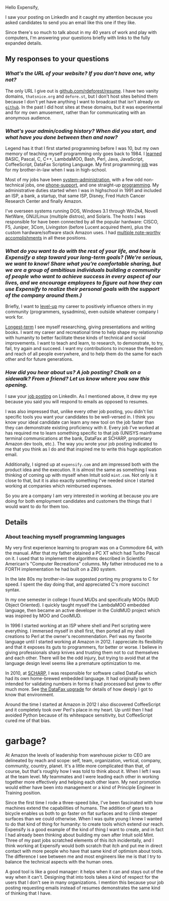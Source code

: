 Hello Expensify,

I saw your posting on LinkedIn and it caught my attention because you asked
candidates to send you an email like this one if they like.

Since there's so much to talk about in my 40 years of work and play with
computers, I'm answering your questions briefly with links to the fully
expanded details.


## My responses to your questions

### _What's the URL of your website? If you don't have one, why not?_

The only URL I give out is
[github.com/rdeforest/resume](https://github.com/rdeforest/resume). I have two
vanity domains, `thatsnice.org` and `defore.st`, but I don't host sites behind
them because I don't yet have anything I want to broadcast that isn't already
on [`github`](https://github.com/rdeforest). In the past I did host sites at
these domains, but it was experimental and for my own amusement, rather than
for communicating with an anonymous audience.


### _What's your admin/coding history? When did you start, and what have you done between then and now?_

Legend has it that I first started programming before I was 10, but my own
memory of teaching myself programming only goes back to 1984. I
[learned](#learned) BASIC, Pascal, C, C++, LambdaMOO, Bash, Perl, Java,
JavaScript, CoffeeScript, DataFax Scripting Language. My first programming
[job](#job) was for my brother-in-law when I was in high-school.

Most of my jobs have been [system-administration](#sysadm-jobs), with a few
odd non-technical jobs, one [phone-support](#phone-support), and one
straight-up [programming](#programming-job). My administrative duties started
when I was in highschool in 1991 and included an ISP, a bank, a startup, that
same ISP, Disney, Fred Hutch Cancer Research Center and finally Amazon.

I've overseen systems running DOS, Windows 3.1 through Win2k4, Novell NetWare,
GNU/Linux (multiple distros), and Solaris. The hosts I was responsible for
have been connected by all the popular hardware: CISCO, F5, Juniper, 3Com,
Livingston (before Lucent acquired them), plus the custom hardware/software
stack Amazon uses. I had [multiple note-worthy
accomplishments](#accomplishments) in all these positions.


### _What do you want to do with the rest of your life, and how is Expensify a step toward your long-term goals? (We’re serious, we want to know! Share what you’re comfortable sharing, but we are a group of ambitious individuals building a community of people who want to achieve success in every aspect of our lives, and we encourage employees to figure out how they can use Expensify to realize their personal goals with the support of the company around them.)_

Briefly, I want to [level-up](#level-up) my career to positively influence
others in my community (programmers, sysadmins), even outside whatever company
I work for.

[Longest-term](#rest-of-life) I see myself researching, giving presentations
and writing books. I want my career and recreational time to help shape my
relationship with humanity to better facilitate these kinds of technical and
social improvements. I want to teach and learn, to research, to demonstrate,
to try, fail, try again and succeed. I want my contributions to increase the
freedom and reach of all people everywhere, and to help them do the same for
each other and for future generations.


### _How did you hear about us? A job posting? Chalk on a sidewalk? From a friend? Let us know where you saw this opening._

I saw your [job posting](https://www.linkedin.com/jobs/view/4076973728/) on
LinkedIn. As I mentioned above, it drew my eye because you said you will
respond to emails as opposed to resumes.

I was also impressed that, unlike every other job posting, you didn't list
specific tools you want your candidates to be well-versed in. I think you know
your ideal candidate can learn any new tool on the job faster than they can
demonstrate existing proficiency with it. Every job I've worked at has
required me to learn something specific to that job (UNISYS mainframe terminal
communications at the bank, DataFax at SCHARP, proprietary Amazon dev tools,
etc.). The way you wrote your job posting indicated to me that you think as I
do and that inspired me to write this huge application email.

Additionally, I signed up at `expensify.com` and am impressed both with the
product idea and the execution. It is almost the same as something I was
thinking of coming up with myself when Intuit sold `mint.com`. Not only is it
close to that, but it is also exactly something I've needed since I started
working at companies which reimbursed expenses.

So you are a company I am very interested in working at because you are
doing for both employment candidates and customers the things that I would
want to do for them too.


## Details

### <a name="learned"></a>About teaching myself programming languages

My very first experience learning to program was on a Commodore 64, with the
manual. After that my father obtained a PC XT which had Turbo Pascal on it. I
used that to implement the algorithms described in Scientific American's
"Computer Recreations" columns. My father introduced me to a FORTH
implementation he had built on a Z80 system.

In the late 80s my brother-in-law suggested porting my programs to C for
speed. I spent the day doing that, and appreciated C's more succinct syntax.

In my one semester in college I found MUDs and specifically MOOs (MUD Object
Oriented). I quickly taught myself the LambdaMOO embedded language, then
became an active developer in the ColdMUD project which was inspired by MOO
and CoolMUD.

In 1996 I started working at an ISP where shell and Perl scripting were
everything. I immersed myself in shell first, then ported all my shell
creations to Perl at the owner's recommendation. Perl was my favorite language
until I started working at Amazon in 2012. I appreciate its flexibility and
that it exposes its guts to programmers, for better or worse. I believe in
giving professionals sharp knives and trusting them not to cut themselves and
each other. There will be the odd injury, but trying to avoid that at the
language design level seems like a premature optimization to me.

In 2010, at [SCHARP](#sharp), I was responsible for software called DataFax
which had its own home-brewed embedded language. It had originally been
intended for validating numbers in forms it had processed but grew to offer
much more. See [the DataFax upgrade](#upgrade) for details of how deeply I got
to know that environment.

Around the time I started at Amazon in 2012 I also discovered CoffeeScript and
it completely took over Perl's place in my heart. Up until then I had avoided
Python because of its whitespace sensitivity, but CoffeeScript cured me of
that bias.

# garbage?

At Amazon the levels of leadership from warehouse picker to CEO are delineated
by reach and scope: self, team, organization, vertical, company, community,
country, planet. It's a little more complicated than that, of course, but
that's roughly how I was told to think about it. When I left I was at the team
level. My teammates and I were leading each other in working together more
effectively and helping each other learn. My next promotion would either have
been into management or a kind of Principle Engineer In Training position.



Since the first time I rode a three-speed bike, I've been fascinated with how
machines extend the capabilities of humans. The addition of gears to a bicycle
enables us both to go faster on flat surfaces and to climb steeper surfaces
than we could otherwise. When I was quite young I knew I wanted to do that
kind of thing for humanity: to create tools which extend our reach. Expensify
is a good example of the kind of thing I want to create, and in fact I had
already been thinking about building my own after Intuit sold Mint. Three of
my past jobs scratched elements of this itch incidentally, and I think working
at Expensify would both scratch that itch and put me in direct contact with
more people who have that same kind of optimism about tools. The difference I
see between me and most engineers like me is that I try to balance the
technical aspects with the human ones.

A good tool is like a good manager: it helps when it can and stays out of the
way when it can't. Designing that into tools takes a kind of respect for the
users that I don't see in many organizations. I mention this because your job
posting requesting emails instead of resumes demonstrates the same kind of
thinking that I have.


